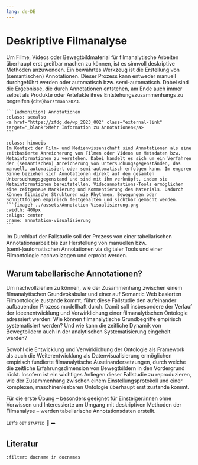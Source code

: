 ```yaml
---
lang: de-DE
---
```

# Deskriptive Filmanalyse

Um Filme, Videos oder Bewegtbildmaterial für filmanalytische Arbeiten überhaupt erst greifbar machen zu können, ist es sinnvoll deskriptive Methoden anzuwenden. Ein bewährtes Werkzeug ist die Erstellung von (semantischen) Annotationen. Dieser Prozess kann entweder manuell durchgeführt werden oder automatisch bzw. semi-automatisch. Dabei sind die Ergebnisse, die durch Annotationen entstehen, am Ende auch immer selbst als Produkte oder Artefakte ihres Entstehungszusammenhangs zu begreifen {cite}`horstmann2023`.

````{margin}
```{admonition} Annotationen
:class: seealso
<a href="https://zfdg.de/wp_2023_002" class="external-link" target="_blank">Mehr Information zu Annotationen</a>
```
````

````{admonition} Definition Annotation
:class: hinweis
Im Kontext der Film- und Medienwissenschaft sind Annotationen als eine zeitbasierte Anreicherung von Filmen oder Videos um Metadaten bzw. Metainformationen zu verstehen. Dabei handelt es sich um ein Verfahren der (semantischen) Anreicherung von Untersuchungsgegenständen, das manuell, automatisiert oder semi-automatisch erfolgen kann. Im engeren Sinne beziehen sich Annotationen direkt auf den gesamten Untersuchungsgegenstand und sind mit ihm verknüpft, indem sie Metainformationen bereitstellen. Videoannotations-Tools ermöglichen eine zeitgenaue Markierung und Kommentierung des Materials. Dadurch können filmische Strukturen wie Rhythmen, Bewegungen oder Schnittfolgen empirisch festgehalten und sichtbar gemacht werden.
```{image} ../assets/Annotation-Visualisierung.png
:width: 400px
:align: center
:name: annotation-visualisierung
```
````

Im Durchlauf der Fallstudie soll der Prozess von einer tabellarischen Annotationsarbeit bis zur Herstellung von manuellen bzw. (semi-)automatischen Annotationen via digitaler Tools und einer Filmontologie nachvollzogen und erprobt werden. 

## Warum tabellarische Annotationen?
Um nachvollziehen zu können, wie der Zusammenhang zwischen einem filmanalytischen Grundvokabular und einer auf Semantic Web basierten Filmontologie zustande kommt, führt diese Fallstudie den aufeinander aufbauenden Prozess modellhaft durch. Damit soll insbesondere der Verlauf der Ideenentwicklung und Verwirklichung einer filmanalytischen Ontologie adressiert werden: Wie können filmanalytische Grundbegriffe empirisch systematisiert werden? Und wie kann die zeitliche Dynamik von Bewegtbildern auch in der analytischen Systematisierung eingeholt werden? 

Sowohl die Entwicklung und Verwirklichung der Ontologie als Framework als auch die Weiterentwicklung als Datenvisualisierung ermöglichen empirisch fundierte filmanalytische Auseinandersetzungen, durch welche die zeitliche Erfahrungsdimension von Bewegtbildern in den Vordergrund rückt. Insofern ist ein wichtiges Anliegen dieser Fallstudie zu reproduzieren, wie der Zusammenhang zwischen einem Einstellungsprotokoll und einer komplexen, maschinenlesbaren Ontologie überhaupt erst zustande kommt. 

Für die erste Übung – besonders geeignet für Einsteiger:innen ohne Vorwissen und Interessierte am Umgang mit deskriptiven Methoden der Filmanalyse – werden tabellarische Annotationsdaten erstellt.

<span style="font-variant: small-caps;" >Let's get started 🚀 ➡️</span>

## Literatur

```{bibliography}
:filter: docname in docnames
```